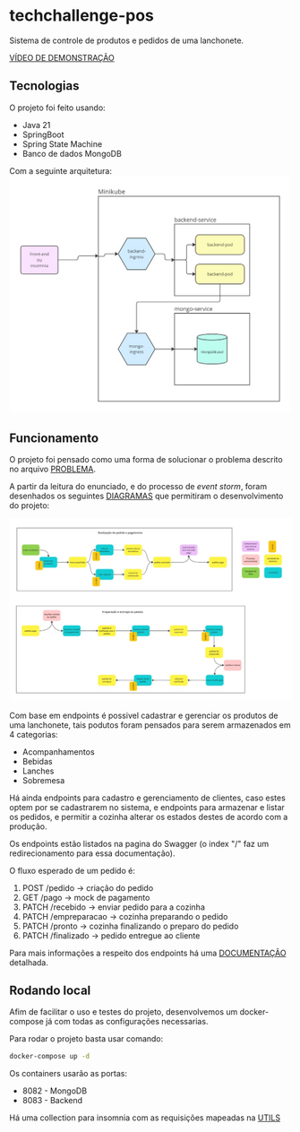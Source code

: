 # techchallenge-pos

Sistema de controle de produtos e pedidos de uma lanchonete.

[VÍDEO DE DEMONSTRAÇÃO](https://youtu.be/3njbwij0Hjg)

## Tecnologias

O projeto foi feito usando:
 - Java 21
 - SpringBoot
 - Spring State Machine
 - Banco de dados MongoDB

Com a seguinte arquitetura:
![diagrama de arquitetura](utils/doc/images/diagrama_arquitetura.jpg)

## Funcionamento

O projeto foi pensado como uma forma de solucionar o problema descrito no arquivo [PROBLEMA](utils/doc/problema.md).

A partir da leitura do enunciado, e do processo de _event storm_, foram desenhados os seguintes [DIAGRAMAS](https://miro.com/app/board/uXjVKELC0Wk=/?share_link_id=400487379983) 
que permitiram o desenvolvimento
do projeto:

![diagrama event storm](utils/doc/images/event_storm.jpg)

Com base em endpoints é possivel cadastrar e gerenciar os produtos de uma lanchonete, tais podutos foram pensados para
serem armazenados em 4 categorias:
 - Acompanhamentos
 - Bebidas
 - Lanches
 - Sobremesa

Há ainda endpoints para cadastro e gerenciamento de clientes, caso estes optem por se cadastrarem no sistema, 
e endpoints para armazenar e listar os pedidos, e permitir a cozinha alterar os estados destes de acordo com a produção.

Os endpoints estão listados na pagina do 
Swagger (o index "/" faz um redirecionamento para essa documentação).

O fluxo esperado de um pedido é: 
1. POST /pedido -> criação do pedido
2. GET /pago -> mock de pagamento
3. PATCH /recebido -> enviar pedido para a cozinha
4. PATCH /empreparacao -> cozinha preparando o pedido
5. PATCH /pronto -> cozinha finalizando o preparo do pedido
6. PATCH /finalizado -> pedido entregue ao cliente

Para mais informações a respeito dos endpoints há uma [DOCUMENTAÇÃO](utils/doc/endpoints.md) detalhada.

## Rodando local

Afim de facilitar o uso e testes do projeto, desenvolvemos um docker-compose já com todas as configurações necessarias.

Para rodar o projeto basta usar comando:

````bash
docker-compose up -d 
````

Os containers usarão as portas:
- 8082 - MongoDB
- 8083 - Backend

Há uma collection para insomnia com as requisições mapeadas na [UTILS](utils)